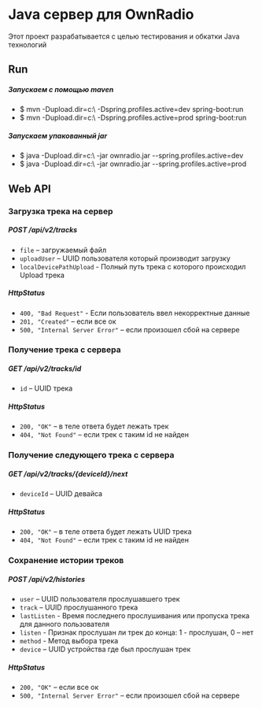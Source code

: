 # Java сервер для OwnRadio 

Этот проект разрабатывается с целью тестирования и обкатки Java технологий  

Run
---
##### Запускаем с помощью maven
* $ mvn -Dupload.dir=c:\ -Dspring.profiles.active=dev spring-boot:run
* $ mvn -Dupload.dir=c:\ -Dspring.profiles.active=prod spring-boot:run

##### Запускаем упакованный jar 
* $ java -Dupload.dir=c:\ -jar ownradio.jar --spring.profiles.active=dev
* $ java -Dupload.dir=c:\ -jar ownradio.jar --spring.profiles.active=prod


Web API
---

### Загрузка трека на сервер

##### POST /api/v2/tracks
* `file` – загружаемый файл
* `uploadUser` – UUID пользователя который производит загрузку
* `localDevicePathUpload` - Полный путь трека с которого происходил Upload трека

##### HttpStatus
* `400, "Bad Request"` - Если пользователь ввел некорректные данные
* `201, "Created"` – если все ок
* `500, "Internal Server Error"` – если произошел сбой на сервере

### Получение трека с сервера
##### GET /api/v2/tracks/id
* `id` – UUID трека 
##### HttpStatus
* `200, "OK"` – в теле ответа будет лежать трек
* `404, "Not Found"` – если трек с таким id не найден

### Получение следующего трека с сервера
##### GET /api/v2/tracks/{deviceId}/next
* `deviceId` – UUID девайса
##### HttpStatus
* `200, "OK"` – в теле ответа будет лежать UUID трека
* `404, "Not Found"` – если трек с таким id не найден

### Сохранение истории треков
##### POST /api/v2/histories
* `user` – UUID пользователя прослушавшего трек
* `track` – UUID прослушанного трека
* `lastListen` - Время последнего прослушивания или пропуска трека для данного пользователя
* `listen` - Признак прослушан ли трек до конца:  1 - прослушан, 0 – нет
* `method` - Метод выбора трека 
* `device` – UUID устройства где был прослушан трек
##### HttpStatus
* `200, "OK"` – если все ок
* `500, "Internal Server Error"` – если произошел сбой на сервере
